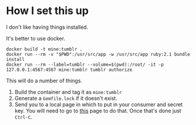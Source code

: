 # How I set this up

I don't like having things installed.

It's better to use docker.


``` shell
docker build -t mine:tumblr .
docker run --rm -v "$PWD":/usr/src/app -w /usr/src/app ruby:2.1 bundle install
docker run --rm --label=tumblr --volume=$(pwd):/root/ -it -p 127.0.0.1:4567:4567 mine:tumblr tumblr authorize
```

This will do a number of things.

1. Build the container and tag it as `mine:tumblr`
2. Generate a `Gemfile.lock` if it doesn't exist.
3. Send you to a local page in which to put in your consumer and secret key. You will need to go to [this](http://0.0.0.0:4567) page to do that. Once that's done just `Ctrl-C`.
